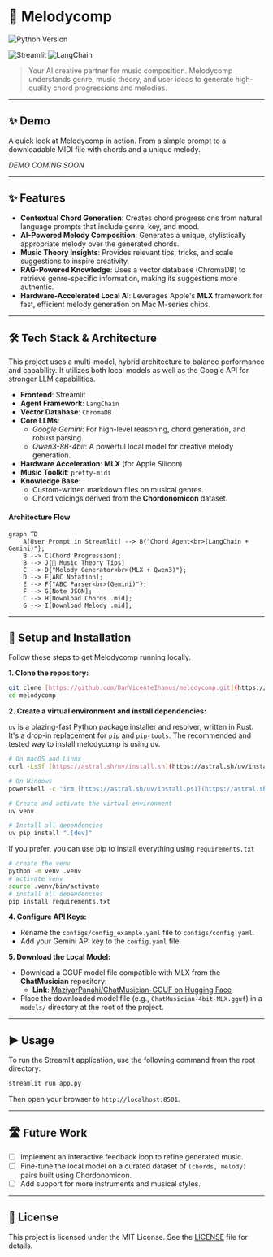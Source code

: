 # 🎵 Melodycomp

![Python Version](https://img.shields.io/badge/python-3.11+-blue.svg)
<!-- ![License](https://img.shields.io/github/license/DanVicenteIhanus/melodycomp) -->
![Streamlit](https://img.shields.io/badge/Streamlit-FF4B4B?style=for-the-badge&logo=Streamlit&logoColor=white)
![LangChain](https://img.shields.io/badge/LangChain-0086CB?style=for-the-badge&logo=LangChain&logoColor=white)

> Your AI creative partner for music composition. Melodycomp understands genre, music theory, and user ideas to generate high-quality chord progressions and melodies.

---

## ✨ Demo

A quick look at Melodycomp in action. From a simple prompt to a downloadable MIDI file with chords and a unique melody.

*DEMO COMING SOON*

---

## ✨ Features

* **Contextual Chord Generation**: Creates chord progressions from natural language prompts that include genre, key, and mood.
* **AI-Powered Melody Composition**: Generates a unique, stylistically appropriate melody over the generated chords.
* **Music Theory Insights**: Provides relevant tips, tricks, and scale suggestions to inspire creativity.
* **RAG-Powered Knowledge**: Uses a vector database (ChromaDB) to retrieve genre-specific information, making its suggestions more authentic.
* **Hardware-Accelerated Local AI**: Leverages Apple's **MLX** framework for fast, efficient melody generation on Mac M-series chips.

---

## 🛠️ Tech Stack & Architecture

This project uses a multi-model, hybrid architecture to balance performance and capability. It utilizes both local models as well as the Google API for stronger LLM capabilities.

* **Frontend**: Streamlit
* **Agent Framework**: `LangChain`
* **Vector Database**: `ChromaDB`
* **Core LLMs**:
    * *Google Gemini*: For high-level reasoning, chord generation, and robust parsing.
    * *Qwen3-8B-4bit*: A powerful local model for creative melody generation.
* **Hardware Acceleration**: **MLX** (for Apple Silicon)
* **Music Toolkit**: `pretty-midi`
* **Knowledge Base**:
    * Custom-written markdown files on musical genres.
    * Chord voicings derived from the **Chordonomicon** dataset.

#### Architecture Flow

```mermaid
graph TD
    A[User Prompt in Streamlit] --> B{"Chord Agent<br>(LangChain + Gemini)"};
    B --> C[Chord Progression];
    B --> J[🎸 Music Theory Tips]
    C --> D{"Melody Generator<br>(MLX + Qwen3)"};
    D --> E[ABC Notation];
    E --> F{"ABC Parser<br>(Gemini)"};
    F --> G[Note JSON];
    C --> H[Download Chords .mid];
    G --> I[Download Melody .mid];
```

---

## 🚀 Setup and Installation

Follow these steps to get Melodycomp running locally.

**1. Clone the repository:**

```bash
git clone [https://github.com/DanVicenteIhanus/melodycomp.git](https://github.com/DanVicenteIhanus/melodycomp.git)
cd melodycomp
```

**2. Create a virtual environment and install dependencies:**

`uv` is a blazing-fast Python package installer and resolver, written in Rust. It's a drop-in replacement for `pip` and `pip-tools`. The recommended and tested way to install melodycomp is using uv.

```bash
# On macOS and Linux
curl -LsSf [https://astral.sh/uv/install.sh](https://astral.sh/uv/install.sh) | sh

# On Windows
powershell -c "irm [https://astral.sh/uv/install.ps1](https://astral.sh/uv/install.ps1) | iex"

# Create and activate the virtual environment
uv venv

# Install all dependencies
uv pip install ".[dev]"
```
If you prefer, you can use pip to install everything using `requirements.txt`

```bash
# create the venv
python -m venv .venv
# activate venv
source .venv/bin/activate
# install all dependencies
pip install requirements.txt
```
**4. Configure API Keys:**

* Rename the `configs/config_example.yaml` file to `configs/config.yaml`.
* Add your Gemini API key to the `config.yaml` file.

**5. Download the Local Model:**

* Download a GGUF model file compatible with MLX from the **ChatMusician** repository:
    * **Link**: [MaziyarPanahi/ChatMusician-GGUF on Hugging Face](https://huggingface.co/MaziyarPanahi/ChatMusician-GGUF)
* Place the downloaded model file (e.g., `ChatMusician-4bit-MLX.gguf`) in a `models/` directory at the root of the project.

---

## ▶️ Usage

To run the Streamlit application, use the following command from the root directory:

```bash
streamlit run app.py
```

Then open your browser to `http://localhost:8501`.

---

## 🛣️ Future Work

* [ ] Implement an interactive feedback loop to refine generated music.
* [ ] Fine-tune the local model on a curated dataset of `(chords, melody)` pairs built using Chordonomicon.
* [ ] Add support for more instruments and musical styles.
---

## 📜 License

This project is licensed under the MIT License. See the [LICENSE](LICENSE) file for details.
